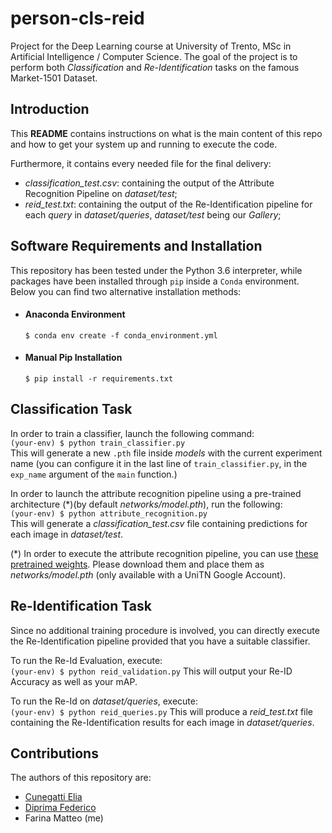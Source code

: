 # person-cls-reid
Project for the Deep Learning course at University of Trento, MSc in Artificial Intelligence / Computer Science.
The goal of the project is to perform both *Classification* and *Re-Identification* tasks on the famous Market-1501 Dataset.


## Introduction  
This **README** contains instructions on what is the main content of this repo and how to get your system up and running to execute the code.
  
Furthermore, it contains every needed file for the final delivery:  
- *classification_test.csv*: containing the output of the Attribute Recognition Pipeline on *dataset/test*;  
- *reid_test.txt*: containing the output of the Re-Identification pipeline for each *query* in *dataset/queries*, *dataset/test* being our *Gallery*;  

## Software Requirements and Installation  
This repository has been tested under the Python 3.6 interpreter, while packages have been installed through `pip` inside a
`Conda` environment. Below you can find two alternative installation methods:  

- #### Anaconda Environment  
    ```$ conda env create -f conda_environment.yml```
- #### Manual Pip Installation  
    ```$ pip install -r requirements.txt```

## Classification Task
In order to train a classifier, launch the following command:  
```(your-env) $ python train_classifier.py```  
This will generate a new `.pth` file inside *models* with the current experiment name (you can configure it in the last line of `train_classifier.py`, 
in the `exp_name` argument of the `main` function.)

In order to launch the attribute recognition pipeline using a pre-trained architecture (*)(by default *networks/model.pth*), run the following:  
```(your-env) $ python attribute_recognition.py```  
This will generate a *classification_test.csv* file containing predictions for each image in *dataset/test*.

(*) In order to execute the attribute recognition pipeline, you can use [these pretrained weights](https://drive.google.com/file/d/1Iyw54v5mWTEF5eM2TLuBTmKUnv0FZ4P3/view?usp=sharing).
Please download them and place them as *networks/model.pth* (only available with a UniTN Google Account).

## Re-Identification Task
Since no additional training procedure is involved, you can directly execute the Re-Identification pipeline provided that you have 
a suitable classifier.  

To run the Re-Id Evaluation, execute:  
```(your-env) $ python reid_validation.py```
This will output your Re-ID Accuracy as well as your mAP.  

To run the Re-Id on *dataset/queries*, execute:  
```(your-env) $ python reid_queries.py```
This will produce a *reid_test.txt* file containing the Re-Identification results for each image in *dataset/queries*.  

## Contributions  
The authors of this repository are:  
- [Cunegatti Elia](https://github.com/eliacunegatti)  
- [Diprima Federico](https://github.com/fedediprima)
- Farina Matteo (me)


